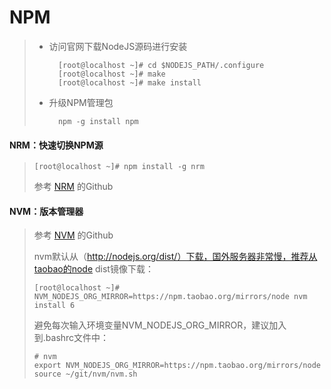 # NPM
> * 访问官网下载NodeJS源码进行安装
>
>         [root@localhost ~]# cd $NODEJS_PATH/.configure
>         [root@localhost ~]# make
>         [root@localhost ~]# make install
>
> * 升级NPM管理包
>
>         npm -g install npm

#### NRM：快速切换NPM源
>     [root@localhost ~]# npm install -g nrm
> 参考 [NRM](https://github.com/Pana/nrm) 的Github

#### NVM：版本管理器
> 参考 [NVM](https://github.com/creationix/nvm) 的Github
>
> nvm默认从（http://nodejs.org/dist/）下载，国外服务器非常慢，推荐从taobao的node dist镜像下载：
> 
>     [root@localhost ~]# NVM_NODEJS_ORG_MIRROR=https://npm.taobao.org/mirrors/node nvm install 6
>
> 避免每次输入环境变量NVM_NODEJS_ORG_MIRROR，建议加入到.bashrc文件中：
> 
>     # nvm
>     export NVM_NODEJS_ORG_MIRROR=https://npm.taobao.org/mirrors/node
>     source ~/git/nvm/nvm.sh

